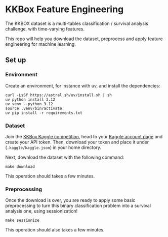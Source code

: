 # KKBox Feature Engineering

The KKBOX dataset is a multi-tables classification / survival analysis challenge,
with time-varying features.

This repo will help you download the dataset, preprocess and apply feature engineering
for machine learning.

## Set up

### Environment

Create an environment, for instance with uv, and install the dependencies:
```shell
curl -LsSf https://astral.sh/uv/install.sh | sh
uv python install 3.12
uv venv --python 3.12
source .venv/bin/activate
uv pip install -r requirements.txt
```

### Dataset

Join the [KKBox Kaggle competition](https://www.kaggle.com/c/kkbox-churn-prediction-challenge/data),
head to your [Kaggle account page](https://www.kaggle.com/settings/account) and create your
API token. Then, download your token and place it under (`.kaggle/kaggle.json`) in your
home directory.

Next, download the dataset with the following command:
```shell
make download
```
This operation should takes a few minutes.

### Preprocessing

Once the download is over, you are ready to apply some basic preprocessing to turn
this binary classification problem into a survival analysis one, using sessionization!

```shell
make sessionize
```
This operation should also takes a few minutes.